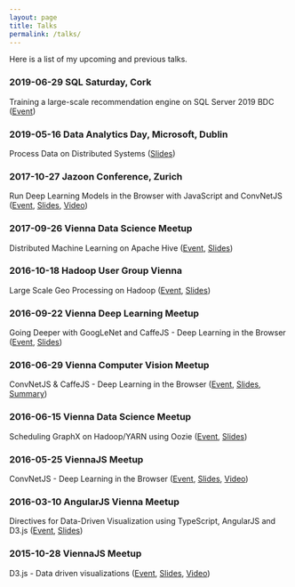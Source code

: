 ```yaml
---
layout: page
title: Talks
permalink: /talks/
---
```


Here is a list of my upcoming and previous talks.

### 2019-06-29 SQL Saturday, Cork

Training a large-scale recommendation engine on SQL Server 2019 BDC
([Event](https://www.sqlsaturday.com/862/Sessions/Details.aspx?sid=91287))

### 2019-05-16 Data Analytics Day, Microsoft, Dublin

Process Data on Distributed Systems ([Slides](https://www.slideshare.net/secret/ApVvQSGXWyPMGf))

### 2017-10-27 Jazoon Conference, Zurich

Run Deep Learning Models in the Browser with JavaScript and ConvNetJS
([Event](https://jazoon.com/autumn2017/session/run-deep-learning-models-in-the-browser-with-javascript-and-convnetjs/),
[Slides](https://docs.google.com/presentation/d/18rcDSZc7PCfa3zuoeHVYqbTaMSza8gxCqSF9HOfewuw/edit?usp=sharing),
[Video](https://www.youtube.com/watch?v=qL4EQFBOu3A))

### 2017-09-26 Vienna Data Science Meetup

Distributed Machine Learning on Apache Hive
([Event](https://www.meetup.com/de-DE/Vienna-Data-Science-Tools/events/242767939/),
[Slides](https://docs.google.com/presentation/d/1r7k0VggUBmEIsF7IBJtn558fEOq812i1gBVXBxF4Wy8/edit?usp=sharing))

### 2016-10-18 Hadoop User Group Vienna

Large Scale Geo Processing on Hadoop
([Event](https://www.meetup.com/de-DE/futureofdata-vienna/events/242215692/),
[Slides](https://docs.google.com/presentation/d/1gMWpvRvM5akjZew8ZoQPqFJuiKAuovv2GEiCWdH8vm4/edit?usp=sharing))

### 2016-09-22 Vienna Deep Learning Meetup

Going Deeper with GoogLeNet and CaffeJS - Deep Learning in the Browser
([Event](https://www.meetup.com/de-DE/Vienna-Deep-Learning-Meetup/events/233441928/),
[Slides](https://docs.google.com/presentation/d/19ZavmCzObgiGMOJVydSmcJFw6pBUsrnon9TMP8nAhTU/edit?usp=sharing))

### 2016-06-29 Vienna Computer Vision Meetup

ConvNetJS & CaffeJS - Deep Learning in the Browser
([Event](https://www.meetup.com/de-DE/Vienna-Computer-Vision-Meetup/events/tszrnlyvjbmc/),
[Slides](https://docs.google.com/presentation/d/1OMjHKbHqhtAQTWShxUNUQ7wC6Ozp1rXcbIRzDF-m6S8/edit?usp=sharing),
[Summary](https://anyline.com/news/monthly-computer-vision-meetup-roundup-7/))

### 2016-06-15 Vienna Data Science Meetup

Scheduling GraphX on Hadoop/YARN using Oozie
([Event](https://www.meetup.com/de-DE/Vienna-Data-Science-Tools/events/230220798/),
[Slides](https://docs.google.com/presentation/d/1P85yoUTyy9LyAbBL3cyWHt21KviIWIUH5rTWFTFvMXI/edit?usp=sharing))

### 2016-05-25 ViennaJS Meetup

ConvNetJS - Deep Learning in the Browser
([Event](https://www.meetup.com/de-DE/viennajs/events/qpmdllyvhbhc/),
[Slides](https://docs.google.com/presentation/d/1bLk23AF2lhH7t91vkW9HS-pYTYdNRriW-pjkC1GnK9E/edit?usp=sharing),
[Video](https://www.youtube.com/watch?v=nAHcrz5hxc4))

### 2016-03-10 AngularJS Vienna Meetup

Directives for Data-Driven Visualization using TypeScript, AngularJS and D3.js
([Event](https://www.meetup.com/de-DE/Angular-Vienna/events/228523872/),
[Slides](https://docs.google.com/presentation/d/1V2qbO0pJEeKa4TXfyCZ2DPhY5jJYHPr3UYgxCr7NPoo/edit?usp=sharing))

### 2015-10-28 ViennaJS Meetup

D3.js - Data driven visualizations
([Event](https://www.meetup.com/de-DE/viennajs/events/txlcpytnblc/),
[Slides](https://docs.google.com/presentation/d/1-7xsVq5fNi5Z3PwQO6JF2cBpXYNz1eaKx6EqhRU4AA0/edit?usp=sharing),
[Video](https://www.youtube.com/watch?v=4ZFFJ3q2j6w))
